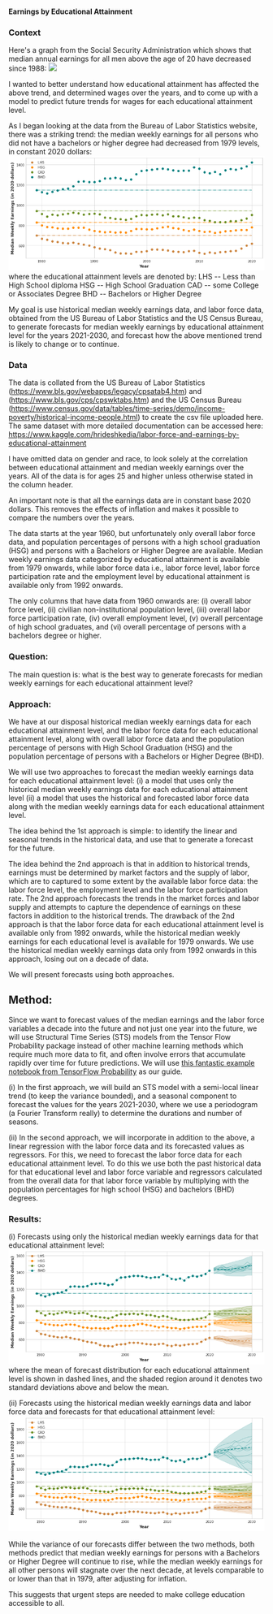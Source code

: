 #### Earnings by Educational Attainment

### Context

Here's a graph from the Social Security Administration which shows that median annual earnings for all men above the age of 20 have decreased since 1988:
![](https://www.ssa.gov/policy/docs/factsheets/at-a-glance/earnings-men-1988-2018.svg)

I wanted to better understand how educational attainment has affected the above trend, and determined wages over the years, and to come up with a model to predict future trends for wages for each educational attainment level. 

As I began looking at the data from the Bureau of Labor Statistics website, there was a striking trend: the median weekly earnings for all persons who did not have a bachelors or higher degree had decreased from 1979 levels, in constant 2020 dollars: 
![](https://github.com/hrideshkedia/Earnings-by-Educational-Attainment/blob/main/mwe_data.png)
where the educational attainment levels are denoted by:
LHS -- Less than High School diploma
HSG -- High School Graduation
CAD -- some College or Associates Degree
BHD -- Bachelors or Higher Degree

My goal is use historical median weekly earnings data, and labor force data, obtained from the US Bureau of Labor Statistics and the US Census Bureau, to generate forecasts for median weekly earnings by educational attainment level for the years 2021-2030, and forecast how the above mentioned trend is likely to change or to continue.

### Data

The data is collated from the US Bureau of Labor Statistics (https://www.bls.gov/webapps/legacy/cpsatab4.htm) and (https://www.bls.gov/cps/cpswktabs.htm) and the US Census Bureau (https://www.census.gov/data/tables/time-series/demo/income-poverty/historical-income-people.html) to create the csv file uploaded here. The same dataset with more detailed documentation can be accessed here: https://www.kaggle.com/hrideshkedia/labor-force-and-earnings-by-educational-attainment

I have omitted data on gender and race, to look solely at the correlation between educational attainment and median weekly earnings over the years. All of the data is for ages 25 and higher unless otherwise stated in the column header. 

An important note is that all the earnings data are in constant base 2020 dollars. This removes the effects of inflation and makes it possible to compare the numbers over the years.

The data starts at the year 1960, but unfortunately only overall labor force data, and population percentages of persons with a high school graduation (HSG) and persons with a Bachelors or Higher Degree are available. Median weekly earnings data categorized by educational attainment is available from 1979 onwards, while labor force data i.e., labor force level, labor force participation rate and the employment level by educational attainment is available only from 1992 onwards. 

The only columns that have data from 1960 onwards are: (i) overall labor force level, (ii) civilian non-institutional population level, (iii) overall labor force participation rate, (iv) overall employment level, (v) overall percentage of high school graduates, and (vi) overall percentage of persons with a bachelors degree or higher.

### Question:

The main question is: what is the best way to generate forecasts for median weekly earnings for each educational attainment level?

### Approach:
We have at our disposal historical median weekly earnings data for each educational attainment level, and the labor force data for each educational attainment level, along with overall labor force data and the population percentage of persons with High School Graduation (HSG) and the population percentage of persons with a Bachelors or Higher Degree (BHD). 

We will use two approaches to forecast the median weekly earnings data for each educational attainment level: (i) a model that uses only the historical median weekly earnings data for each educational attainment level (ii) a model that uses the historical and forecasted labor force data along with the median weekly earnings data for each educational attainment level. 

The idea behind the 1st approach is simple: to identify the linear and seasonal trends in the historical data, and use that to generate a forecast for the future. 

The idea behind the 2nd approach is that in addition to historical trends, earnings must be determined by market factors and the supply of labor, which are to captured to some extent by the available labor force  data: the labor force level, the employment level and the labor force participation rate. The 2nd approach forecasts the trends in the market forces and labor supply and attempts to capture the dependence of earnings on these factors in addition to the historical trends. The drawback of the 2nd approach is that the labor force data for each educational attainment level is available only from 1992 onwards, while the historical median weekly earnings for each educational level is available for 1979 onwards. We use the historical median weekly earnings data only from 1992 onwards in this approach, losing out on a decade of data. 

We will present forecasts using both approaches.

## Method:
Since we want to forecast values of the median earnings and the labor force variables a decade into the future and not just one year into the future, we  will use Structural Time Series (STS) models from the Tensor Flow Probability package instead of other machine learning methods which require much more data to fit, and often involve errors that accumulate rapidly over time for future predictions. We will use [this fantastic example notebook from TensorFlow Probability](https://colab.research.google.com/github/tensorflow/probability/blob/main/tensorflow_probability/examples/jupyter_notebooks/Structural_Time_Series_Modeling_Case_Studies_Atmospheric_CO2_and_Electricity_Demand.ipynb#scrollTo=ULm_Z8Oe0Lhd) as our guide.

(i) In the first approach, we will build an STS model with a semi-local linear trend (to keep the variance bounded), and a seasonal component to forecast the values for the years 2021-2030, where we use a periodogram (a Fourier Transform really) to determine the durations and number of seasons. 

(ii) In the second approach, we will incorporate in addition to the above, a linear regression with the labor force data and its forecasted values as regressors. 
For this, we need to forecast the labor force data for each educational attainment level. To do this we use both the past historical data for that educational level and labor force variable and regressors calculated from the overall data for that labor force variable by multiplying with the population percentages for high school (HSG) and bachelors (BHD) degrees. 


### Results: 
(i) Forecasts using only the historical median weekly earnings data for that educational attainment level:
![](https://github.com/hrideshkedia/Earnings-by-Educational-Attainment/blob/main/mwe_historical_forecast.png)
where the mean of forecast distribution for each educational attainment level is shown in  dashed lines, and the shaded region around it denotes two standard deviations above and below the mean. 

(ii) Forecasts using the historical median weekly earnings data and labor force data and forecasts for that educational attainment level:
![](https://github.com/hrideshkedia/Earnings-by-Educational-Attainment/blob/main/mwe_lf_historical_data_forecast.png)

While the variance of our forecasts differ between the two methods, both methods predict that median weekly earnings for persons with a Bachelors or Higher Degree will continue to rise, while the median weekly earnings for all other persons will stagnate over the next decade, at levels comparable to or lower than that in 1979, after adjusting for inflation. 

This suggests that urgent steps are needed to make college education accessible to all.
